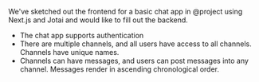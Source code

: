 We've sketched out the frontend for a basic chat app in @project using Next.js and Jotai and would like to fill out the backend.

- The chat app supports authentication
- There are multiple channels, and all users have access to all channels. Channels have unique names.
- Channels can have messages, and users can post messages into any channel. Messages render in ascending chronological order.
